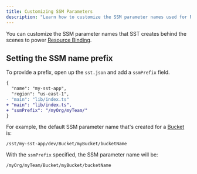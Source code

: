 ```yaml
---
title: Customizing SSM Parameters
description: "Learn how to customize the SSM parameter names used for Resource Binding."
---
```


You can customize the SSM parameter names that SST creates behind the scenes to power [Resource Binding](../resource-binding.md).

## Setting the SSM name prefix

To provide a prefix, open up the `sst.json` and add a `ssmPrefix` field.

```diff
{
  "name": "my-sst-app",
  "region": "us-east-1",
- "main": "lib/index.ts"
+ "main": "lib/index.ts",
+ "ssmPrefix": "/myOrg/myTeam/"
}
```

For example, the default SSM parameter name that's created for a [Bucket](../constructs/Bucket.md) is:

```
/sst/my-sst-app/dev/Bucket/myBucket/bucketName
```

With the `ssmPrefix` specified, the SSM parameter name will be:

```
/myOrg/myTeam/Bucket/myBucket/bucketName
```
